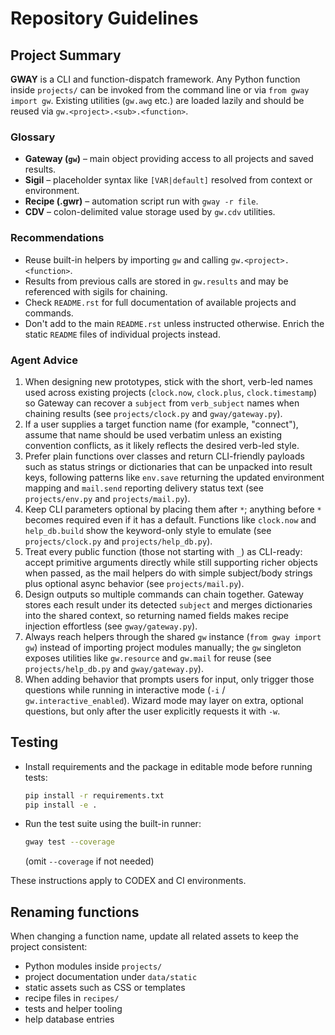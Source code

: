 # Repository Guidelines

## Project Summary
**GWAY** is a CLI and function-dispatch framework. Any Python function inside
`projects/` can be invoked from the command line or via ``from gway import gw``.
Existing utilities (``gw.awg`` etc.) are loaded lazily and should be reused via
``gw.<project>.<sub>.<function>``.

### Glossary
* **Gateway (`gw`)** – main object providing access to all projects and saved results.
* **Sigil** – placeholder syntax like ``[VAR|default]`` resolved from context or environment.
* **Recipe (.gwr)** – automation script run with ``gway -r file``.
* **CDV** – colon-delimited value storage used by ``gw.cdv`` utilities.

### Recommendations
* Reuse built-in helpers by importing ``gw`` and calling ``gw.<project>.<function>``.
* Results from previous calls are stored in ``gw.results`` and may be referenced with sigils for chaining.
* Check ``README.rst`` for full documentation of available projects and commands.
* Don't add to the main ``README.rst`` unless instructed otherwise. Enrich the
  static ``README`` files of individual projects instead.

### Agent Advice
1. When designing new prototypes, stick with the short, verb-led names used across existing projects (``clock.now``, ``clock.plus``, ``clock.timestamp``) so Gateway can recover a ``subject`` from ``verb_subject`` names when chaining results (see ``projects/clock.py`` and ``gway/gateway.py``).
2. If a user supplies a target function name (for example, "connect"), assume that name should be used verbatim unless an existing convention conflicts, as it likely reflects the desired verb-led style.
3. Prefer plain functions over classes and return CLI-friendly payloads such as status strings or dictionaries that can be unpacked into result keys, following patterns like ``env.save`` returning the updated environment mapping and ``mail.send`` reporting delivery status text (see ``projects/env.py`` and ``projects/mail.py``).
4. Keep CLI parameters optional by placing them after ``*``; anything before ``*`` becomes required even if it has a default. Functions like ``clock.now`` and ``help_db.build`` show the keyword-only style to emulate (see ``projects/clock.py`` and ``projects/help_db.py``).
5. Treat every public function (those not starting with ``_``) as CLI-ready: accept primitive arguments directly while still supporting richer objects when passed, as the mail helpers do with simple subject/body strings plus optional async behavior (see ``projects/mail.py``).
6. Design outputs so multiple commands can chain together. Gateway stores each result under its detected ``subject`` and merges dictionaries into the shared context, so returning named fields makes recipe injection effortless (see ``gway/gateway.py``).
7. Always reach helpers through the shared ``gw`` instance (``from gway import gw``) instead of importing project modules manually; the ``gw`` singleton exposes utilities like ``gw.resource`` and ``gw.mail`` for reuse (see ``projects/help_db.py`` and ``gway/gateway.py``).
8. When adding behavior that prompts users for input, only trigger those questions while running in interactive mode (``-i`` / ``gw.interactive_enabled``). Wizard mode may layer on extra, optional questions, but only after the user explicitly requests it with ``-w``.

## Testing
- Install requirements and the package in editable mode before running tests:
  ```bash
  pip install -r requirements.txt
  pip install -e .
  ```
- Run the test suite using the built-in runner:
  ```bash
  gway test --coverage
  ```
  (omit `--coverage` if not needed)

These instructions apply to CODEX and CI environments.
## Renaming functions
When changing a function name, update all related assets to keep the project consistent:
- Python modules inside `projects/`
- project documentation under `data/static`
- static assets such as CSS or templates
- recipe files in `recipes/`
- tests and helper tooling
- help database entries

